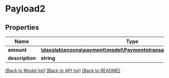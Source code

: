 # Payload2

## Properties
Name | Type | Description | Notes
------------ | ------------- | ------------- | -------------
**amount** | [**\daxslab\enzona\payment\model\PaymentstransactionUuidrefundAmount**](PaymentstransactionUuidrefundAmount.md) |  | [optional] 
**description** | **string** |  | [optional] 

[[Back to Model list]](../README.md#documentation-for-models) [[Back to API list]](../README.md#documentation-for-api-endpoints) [[Back to README]](../README.md)


